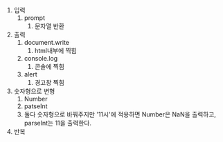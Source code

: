 1. 입력
   1. prompt
      1. 문자열 반환
2. 출력
   1. document.write
      1. html내부에 찍힘
   2. console.log
      1. 콘솔에 찍힘
   3. alert
      1. 경고창 찍힘
3. 숫자형으로 변형
   1. Number 
   2. patseInt 
   3. 둘다 숫자형으로 바꿔주지만 '11시'에 적용하면 Number은 NaN을 출력하고, parseInt는 11을 출력한다.
4. 반복

